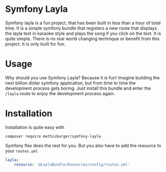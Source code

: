 # Symfony Layla

Symfony layla is a fun project, that has been built in less than a
hour of total time. It is a simple symfony bundle that registers a new route
that displays the layla text in karaoke style and plays the song if you click
on the text. It is quite simple. There is no real world changing technique or benefit from 
this project. It is only built for fun.

# Usage

Why should you use Symfony Layla? Because it is fun! Imagine building
the next billion dollar symfony application, but from time to time the development process 
gets boring. Just install this bundle and enter the `/layla` route to
enjoy the development process again.

# Installation

Installation is quite easy with 
```shell
composer require mathisburger/symfony-layla
```
Symfony flex does the rest for you.
But you also have to add the resource to your `routes.yml`
```yaml
layla:
    resource: '@LaylaBundle/Resources/config/routes.yml'
```